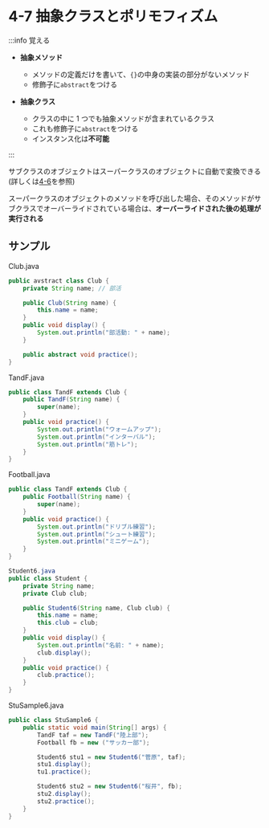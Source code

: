 # 4-7 抽象クラスとポリモフィズム

:::info 覚える

- **抽象メソッド**

  - メソッドの定義だけを書いて、`{}`の中身の実装の部分がないメソッド
  - 修飾子に`abstract`をつける

- **抽象クラス**
  - クラスの中に 1 つでも抽象メソッドが含まれているクラス
  - これも修飾子に`abstract`をつける
  - インスタンス化は**不可能**

:::

サブクラスのオブジェクトはスーパークラスのオブジェクトに自動で変換できる(詳しくは[4-6](./4-6)を参照)

スーパークラスのオブジェクトのメソッドを呼び出した場合、そのメソッドがサブクラスでオーバーライドされている場合は、**オーバーライドされた後の処理が実行される**

## サンプル

Club.java

```java
public avstract class Club {
    private String name; // 部活

    public Club(String name) {
        this.name = name;
    }
    public void display() {
        System.out.println("部活動: " + name);
    }

    public abstract void practice();
}
```

TandF.java

```java
public class TandF extends Club {
    public TandF(String name) {
        super(name);
    }
    public void practice() {
        System.out.println("ウォームアップ");
        System.out.println("インターバル");
        System.out.println("筋トレ");
    }
}
```

Football.java

```java
public class TandF extends Club {
    public Football(String name) {
        super(name);
    }
    public void practice() {
        System.out.println("ドリブル練習");
        System.out.println("シュート練習");
        System.out.println("ミニゲーム");
    }
}
```

```java
Student6.java
public class Student {
    private String name;
    private Club club;

    public Student6(String name, Club club) {
        this.name = name;
        this.club = club;
    }
    public void display() {
        System.out.println("名前: " + name);
        club.display();
    }
    public void practice() {
        club.practice();
    }
}
```

StuSample6.java

```java
public class StuSample6 {
    public static void main(String[] args) {
        TandF taf = new TandF("陸上部");
        Football fb = new ("サッカー部");

        Student6 stu1 = new Student6("菅原", taf);
        stu1.display();
        tu1.practice();

        Student6 stu2 = new Student6("桜井", fb);
        stu2.display();
        stu2.practice();
    }
}
```
